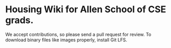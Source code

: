 # Housing Wiki for Allen School of CSE grads.

We accept contributions, so please send a pull request for review. To download binary files like images properly, install Git LFS.
